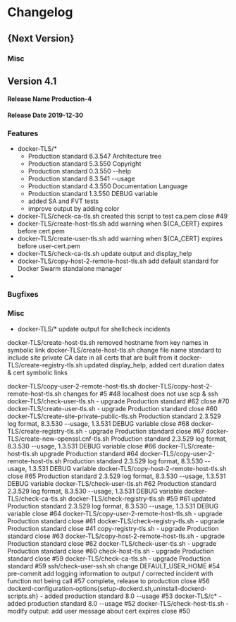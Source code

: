 # Changelog

## {Next Version}

### Misc

## Version 4.1 
#### Release Name Production-4
#### Release Date 2019-12-30

### Features
* docker-TLS/* 
  * Production standard 6.3.547 Architecture tree
  * Production standard 5.3.550 Copyright
  * Production standard 0.3.550 --help
  * Production standard 8.3.541 --usage
  * Production standard 4.3.550 Documentation Language
  * Production standard 1.3.550 DEBUG variable
  * added SA and FVT tests
  * improve output by adding color
* docker-TLS/check-ca-tls.sh created this script to test ca.pem close #49
* docker-TLS/create-host-tls.sh add warning when ${CA_CERT} expires before cert.pem
* docker-TLS/create-user-tls.sh add warning when ${CA_CERT} expires before user-cert.pem
* docker-TLS/check-ca-tls.sh update output and display_help
* docker-TLS/copy-host-2-remote-host-tls.sh add default standard for Docker Swarm standalone manager
* 
### Bugfixes

### Misc
* docker-TLS/* update output for shellcheck incidents




docker-TLS/create-host-tls.sh removed hostname from key names in symbolic link
docker-TLS/create-host-tls.sh change file name standard to include site private CA date in all certs that are built from it
docker-TLS/create-registry-tls.sh updated display_help, added cert duration dates & cert symbolic links

docker-TLS/copy-user-2-remote-host-tls.sh docker-TLS/copy-host-2-remote-host-tls.sh changes for #5 #48 localhost does not use scp & ssh
docker-TLS/check-user-tls.sh - upgrade Production standard #62
close #70 docker-TLS/create-user-tls.sh - upgrade Production standard
close #60 docker-TLS/create-site-private-public-tls.sh Production standard 2.3.529 log format, 8.3.530 --usage, 1.3.531 DEBUG variable
close #68 docker-TLS/create-registry-tls.sh - upgrade Production standard
close #67 docker-TLS/create-new-openssl.cnf-tls.sh Production standard 2.3.529 log format, 8.3.530 --usage, 1.3.531 DEBUG variable
close #66 docker-TLS/create-host-tls.sh upgrade Production standard
#64 docker-TLS/copy-user-2-remote-host-tls.sh Production standard 2.3.529 log format, 8.3.530 --usage, 1.3.531 DEBUG variable
docker-TLS/copy-host-2-remote-host-tls.sh close #65 Production standard 2.3.529 log format, 8.3.530 --usage, 1.3.531 DEBUG variable
docker-TLS/check-user-tls.sh #62 Production standard 2.3.529 log format, 8.3.530 --usage, 1.3.531 DEBUG variable
docker-TLS/check-ca-tls.sh docker-TLS/check-registry-tls.sh #59 #61 updated Production standard 2.3.529 log format, 8.3.530 --usage, 1.3.531 DEBUG variable
close #64 docker-TLS/copy-user-2-remote-host-tls.sh - upgrade Production standard
close #61 docker-TLS/check-registry-tls.sh - upgrade Production standard
close #41 copy-registry-tls.sh - upgrade Production standard
close #63 docker-TLS/copy-host-2-remote-host-tls.sh - upgrade Production standard
close #62 docker-TLS/check-user-tls.sh - upgrade Production standard
close #60 check-host-tls.sh - upgrade Production standard
close #59 docker-TLS/check-ca-tls.sh - upgrade Production standard #59
ssh/check-user-ssh.sh change DEFAULT_USER_HOME #54
pre-commit add logging information to output / corrected incident with function not being call #57
complete, release to production close #56
dockerd-configuration-options{setup-dockerd.sh,uninstall-dockerd-scripts.sh} - added production standard 8.0 --usage #53
docker-TLS/c* - added production standard 8.0 --usage #52
docker-TLS/check-host-tls.sh - modify output: add user message about cert expires close #50
